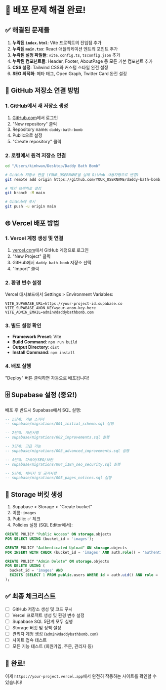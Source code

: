 # 🚨 배포 문제 해결 완료!

## ✅ 해결된 문제들

1. **누락된 `index.html`**: Vite 프로젝트의 진입점 추가
2. **누락된 `main.tsx`**: React 애플리케이션 엔트리 포인트 추가
3. **누락된 설정 파일들**: `vite.config.ts`, `tsconfig.json` 추가
4. **누락된 컴포넌트들**: Header, Footer, AboutPage 등 모든 기본 컴포넌트 추가
5. **CSS 설정**: Tailwind CSS와 커스텀 스타일 완전 설정
6. **SEO 최적화**: 메타 태그, Open Graph, Twitter Card 완전 설정

## 🚀 GitHub 저장소 연결 방법

### 1. GitHub에서 새 저장소 생성
1. [GitHub.com](https://github.com)에서 로그인
2. "New repository" 클릭
3. Repository name: `daddy-bath-bomb`
4. Public으로 설정
5. "Create repository" 클릭

### 2. 로컬에서 원격 저장소 연결
```bash
cd "/Users/kimhwan/Desktop/Daddy Bath Bomb"

# GitHub 저장소 연결 (YOUR_USERNAME을 실제 GitHub 사용자명으로 변경)
git remote add origin https://github.com/YOUR_USERNAME/daddy-bath-bomb.git

# 메인 브랜치로 설정
git branch -M main

# GitHub에 푸시
git push -u origin main
```

## 🌐 Vercel 배포 방법

### 1. Vercel 계정 생성 및 연결
1. [vercel.com](https://vercel.com)에서 GitHub 계정으로 로그인
2. "New Project" 클릭
3. GitHub에서 `daddy-bath-bomb` 저장소 선택
4. "Import" 클릭

### 2. 환경 변수 설정
Vercel 대시보드에서 Settings > Environment Variables:

```
VITE_SUPABASE_URL=https://your-project-id.supabase.co
VITE_SUPABASE_ANON_KEY=your-anon-key-here
VITE_ADMIN_EMAIL=admin@daddybathbomb.com
```

### 3. 빌드 설정 확인
- **Framework Preset**: Vite
- **Build Command**: `npm run build`
- **Output Directory**: `dist`
- **Install Command**: `npm install`

### 4. 배포 실행
"Deploy" 버튼 클릭하면 자동으로 배포됩니다!

## 🗄️ Supabase 설정 (중요!)

배포 후 반드시 Supabase에서 SQL 실행:

```sql
-- 1단계: 기본 스키마
-- supabase/migrations/001_initial_schema.sql 실행

-- 2단계: 개선사항  
-- supabase/migrations/002_improvements.sql 실행

-- 3단계: 고급 기능
-- supabase/migrations/003_advanced_improvements.sql 실행

-- 4단계: 다국어/SEO/보안
-- supabase/migrations/004_i18n_seo_security.sql 실행

-- 5단계: 페이지 및 공지사항
-- supabase/migrations/005_pages_notices.sql 실행
```

## 📱 Storage 버킷 생성

1. Supabase > Storage > "Create bucket"
2. 이름: `images`
3. Public: ✅ 체크
4. Policies 설정 (SQL Editor에서):

```sql
CREATE POLICY "Public Access" ON storage.objects 
FOR SELECT USING (bucket_id = 'images');

CREATE POLICY "Authenticated Upload" ON storage.objects 
FOR INSERT WITH CHECK (bucket_id = 'images' AND auth.role() = 'authenticated');

CREATE POLICY "Admin Delete" ON storage.objects 
FOR DELETE USING (
  bucket_id = 'images' AND 
  EXISTS (SELECT 1 FROM public.users WHERE id = auth.uid() AND role = 'admin')
);
```

## ✅ 최종 체크리스트

- [ ] GitHub 저장소 생성 및 코드 푸시
- [ ] Vercel 프로젝트 생성 및 환경 변수 설정
- [ ] Supabase SQL 5단계 모두 실행
- [ ] Storage 버킷 및 정책 설정
- [ ] 관리자 계정 생성 (`admin@daddybathbomb.com`)
- [ ] 사이트 접속 테스트
- [ ] 모든 기능 테스트 (회원가입, 주문, 관리자 등)

## 🎉 완료!

이제 `https://your-project.vercel.app`에서 완전히 작동하는 사이트를 확인할 수 있습니다!
